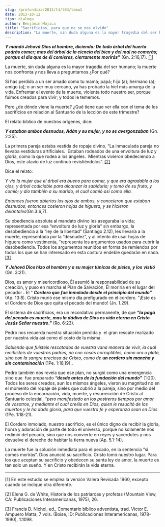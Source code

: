 ```yaml
---
slug: /profundiza/2013/t4/l03/tema1
date: 2013-10-12
tipo: dialoga
author: Benjamin Mojica
title: "Sacrificios, para que no se nos olvide"
description: "La muerte, sin duda alguna es la mayor tragedia del ser humano; la muerte nos  confronta y nos lleva a preguntarnos ¿Por qué? Si has perdido a un ser amado  como tu mamá; papá; hijo (a); hermano (a); amigo (a); o un ser muy cercano, ya  has probado la hiel más amarga de la vid..."
---
```


**_Y mandó Jehová Dios al hombre, diciendo: De todo árbol del huerto podrás comer; mas del árbol de la ciencia del bien y del mal no comerás; porque el día que de él comieres, ciertamente morirás"_** (Gn. 2:16,17). [[1]](#_ftn1 "")

La muerte, sin duda alguna es la mayor tragedia del ser humano; la muerte nos confronta y nos lleva a preguntarnos ¿Por qué?

Si has perdido a un ser amado como tu mamá; papá; hijo (a); hermano (a); amigo (a); o un ser muy cercano, ya has probado la hiel más amarga de la vida. Enfrentar el evento de la muerte, violenta todo nuestro ser, porque fuimos creados para vivir; y todos le tememos.

Pero ¿de dónde viene la muerte? ¿Qué tiene que ver ella con el tema de los sacrificios en relación al Santuario de la lección de este trimestre?

El relato bíblico de nuestros orígenes, dice:

**_Y estaban ambos desnudos, Adán y su mujer, y no se avergonzaban_** (Gn. 2:25).

La primera pareja estaba vestida de ropaje divino, “La inmaculada pareja no llevaba vestiduras artificiales.  Estaban rodeados de una envoltura de luz y gloria, como la que rodea a los ángeles.  Mientras vivieron obedeciendo a Dios, este atavío de luz continuó revistiéndolos”. [[2]](#_ftn2 "")

Dice el relato:

_Y vio la mujer que el árbol era bueno para comer, y que era agradable a los ojos, y árbol codiciable para alcanzar la sabiduría; y tomó de su fruto, y comió; y dio también a su marido, el cual comió así como ella._

_Entonces fueron abiertos los ojos de ambos, y conocieron que estaban desnudos; entonces cosieron hojas de higuera, y se hicieron delantales_(Gn.3:6,7).

Su obediencia absoluta al mandato divino les aseguraba la vida; representada por esa “envoltura de luz y gloria” sin embargo, la desobediencia a la “ley de la libertad” (Santiago 2.12), les llevaría a la muerte, representada por la “desnudez”, y al intento de usar hojas de higuera como vestimenta, “representa los argumentos usados para cubrir la desobediencia. Todos los argumentos reunidos en forma de remiendos por todos los que se han interesado en esta costura endeble quedarán en nada. [[3]](#_ftn3 "")

**_Y Jehová Dios hizo al hombre y a su mujer túnicas de pieles, y los_** **_vistió_** (Gn. 3:21).

Dios, es amor y misericordioso, Él asumió la responsabilidad de su creación, y puso en marcha el Plan de Salvación, Él moriría en el lugar del pecador **_._** El “ **_Cordero que fue inmolado desde el principio del mundo”_** (Ap. 13:8). Cristo murió ese mismo día prefigurado en el cordero. "¡Este es el Cordero de Dios que quita el pecado del mundo! (Jn. 1.29).

El sistema de sacrificios, era un recordativo permanente, de que **_“la paga del pecado es muerte, mas la dádiva de Dios es vida eterna en Cristo Jesús Señor nuestro.”_** (Ro. 6:23).

Pedro nos recuerda nuestra situación perdida y  el gran rescate realizado por nuestra vida así como el costo de la misma.

_Sabiendo que fuisteis rescatados de vuestra vana manera de vivir, la cual recibisteis de vuestros padres, no con cosas corruptibles, como oro o plata, sino con la sangre preciosa de Cristo, como de **un cordero sin mancha y sin contaminación**_ (1Pe. 1:18,19) **_._**

Pedro también nos revela que ese plan, no surgió como una emergencia sino que  fue preparado **_“desde antes de la fundación del mundo”_** (1:20). Todos los seres creados, aun los mismos ángeles, vieron su magnitud no en el momento del ropaje de pieles que cubrió a la pareja, sino por medio del proceso de la encarnación, vida, muerte, y resurrección de Cristo al Santuario celestial, _“pero manifestado en los postreros tiempos por amor de vosotros, y mediante el cual creéis en Dios, quien le resucitó de los muertos y le ha dado gloria, para que vuestra fe y esperanza sean en Dios_ (1Pe. 1:18-21).

El Cordero inmolado, nuestro sacrificio, es el único digno de recibir la gloria, honra y adoración de parte de todo el universo, porque no solamente nos redimió del pecado, sino que nos convierte en reyes y sacerdotes y nos devuelve el derecho de habitar la tierra nueva (Ap. 5.1-14).

La muerte fue la solución inmediata para el pecado, en la sentencia “si comes morirás”. Dios anunció su sacrificio. Cristo tomó nuestro lugar. Para los que aceptan su sacrificio y obedecen su santa ley de amor, la muerte es tan solo un sueño. Y en Cristo recibirán la vida eterna.

* * *

[1] En este estudio se emplea la versión Valera Revisada 1960, excepto cuando se indique otra diferente.

[2] Elena G. de White, Historia de los patriarcas y profetas (Mountain View, CA: Publicaciones Interamericanas, 1975), 26.

[3] Francis D. Nichol, ed., Comentario bíblico adventista, trad. Víctor E. Ampuero Matta, 7 vols. (Boise, ID: Publicaciones Interamericanas, 1978-1990), 1:1098.
